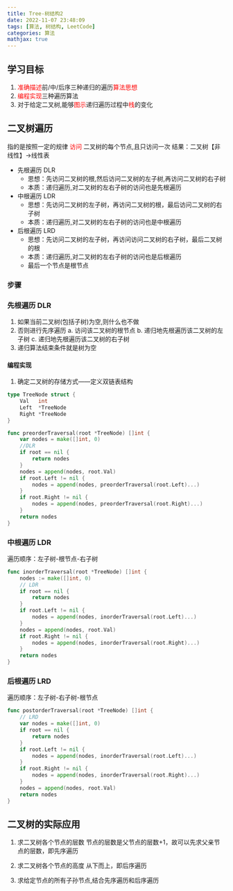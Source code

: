 ```yaml
---
title: Tree-树结构2
date: 2022-11-07 23:48:09
tags: [算法, 树结构, LeetCode]
categories: 算法
mathjax: true
---
```


## 学习目标

1. <font color=red>准确描述</font>前/中/后序三种递归的遍历<font color=red>算法思想</font>
2. <font color=red>编程实现</font>三种遍历算法
3. 对于给定二叉树,能够<font color=red>图示</font>递归遍历过程中<font color=red>栈</font>的变化

## 二叉树遍历

指的是按照一定的规律 <font color=red>访问 </font>二叉树的每个节点,且只访问一次
结果：二叉树【非线性】->线性表

- 先根遍历 DLR
  - 思想：先访问二叉树的根,然后访问二叉树的左子树,再访问二叉树的右子树
  - 本质：递归遍历,对二叉树的左右子树的访问也是先根遍历
- 中根遍历 LDR
  - 思想：先访问二叉树的左子树，再访问二叉树的根，最后访问二叉树的右子树
  - 本质：递归遍历,对二叉树的左右子树的访问也是中根遍历
- 后根遍历 LRD
  - 思想：先访问二叉树的左子树，再访问访问二叉树的右子树，最后二叉树的根
  - 本质：递归遍历,对二叉树的左右子树的访问也是后根遍历
  - 最后一个节点是根节点

### 步骤

### 先根遍历 DLR

1. 如果当前二叉树(包括子树)为空,则什么也不做
2. 否则进行先序遍历
   a. 访问该二叉树的根节点
   b. 递归地先根遍历该二叉树的左子树
   c. 递归地先根遍历该二叉树的右子树
3. 递归算法结束条件就是树为空

#### 编程实现

1. 确定二叉树的存储方式——定义双链表结构

```go
type TreeNode struct {
	Val   int
	Left  *TreeNode
	Right *TreeNode
}

func preorderTraversal(root *TreeNode) []int {
	var nodes = make([]int, 0)
	//DLR
	if root == nil {
		return nodes
	}
	nodes = append(nodes, root.Val)
	if root.Left != nil {
		nodes = append(nodes, preorderTraversal(root.Left)...)
	}
	if root.Right != nil {
		nodes = append(nodes, preorderTraversal(root.Right)...)
	}
	return nodes
}
```

### 中根遍历 LDR

遍历顺序：左子树-根节点-右子树

```go
func inorderTraversal(root *TreeNode) []int {
	nodes := make([]int, 0)
	// LDR
	if root == nil {
		return nodes
	}
	if root.Left != nil {
		nodes = append(nodes, inorderTraversal(root.Left)...)
	}
	nodes = append(nodes, root.Val)
	if root.Right != nil {
		nodes = append(nodes, inorderTraversal(root.Right)...)
	}
	return nodes
}
```

### 后根遍历 LRD

遍历顺序：左子树-右子树-根节点

```go
func postorderTraversal(root *TreeNode) []int {
	// LRD
	var nodes = make([]int, 0)
	if root == nil {
		return nodes
	}
	if root.Left != nil {
		nodes = append(nodes, inorderTraversal(root.Left)...)
	}
	if root.Right != nil {
		nodes = append(nodes, inorderTraversal(root.Right)...)
	}
	nodes = append(nodes, root.Val)
	return nodes
}
```

## 二叉树的实际应用

1. 求二叉树各个节点的层数
   节点的层数是父节点的层数+1，故可以先求父亲节点的层数，即先序遍历

2. 求二叉树各个节点的高度
   从下而上，即后序遍历
3. 求给定节点的所有子孙节点,结合先序遍历和后序遍历
